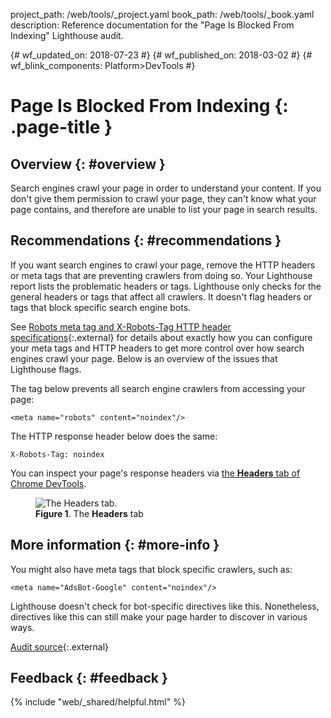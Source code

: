 project_path: /web/tools/_project.yaml book_path: /web/tools/_book.yaml description: Reference documentation for the "Page Is Blocked From Indexing" Lighthouse audit.

{# wf_updated_on: 2018-07-23 #} {# wf_published_on: 2018-03-02 #} {# wf_blink_components: Platform>DevTools #}

# Page Is Blocked From Indexing {: .page-title }

## Overview {: #overview }

Search engines crawl your page in order to understand your content. If you don't give them permission to crawl your page, they can't know what your page contains, and therefore are unable to list your page in search results.

## Recommendations {: #recommendations }

If you want search engines to crawl your page, remove the HTTP headers or meta tags that are preventing crawlers from doing so. Your Lighthouse report lists the problematic headers or tags. Lighthouse only checks for the general headers or tags that affect all crawlers. It doesn't flag headers or tags that block specific search engine bots.

See [Robots meta tag and X-Robots-Tag HTTP header specifications](https://developers.google.com/search/reference/robots_meta_tag){:.external} for details about exactly how you can configure your meta tags and HTTP headers to get more control over how search engines crawl your page. Below is an overview of the issues that Lighthouse flags.

The tag below prevents all search engine crawlers from accessing your page:

    <meta name="robots" content="noindex"/>
    

The HTTP response header below does the same:

    X-Robots-Tag: noindex
    

You can inspect your page's response headers via [the **Headers** tab of Chrome DevTools](/web/tools/chrome-devtools/network-performance/reference#headers).

<figure>
  <img src="/web/tools/chrome-devtools/images/headers.svg"
       alt="The Headers tab."/>
  <figcaption><b>Figure 1</b>. The <b>Headers</b> tab</figcaption>
</figure>

## More information {: #more-info }

You might also have meta tags that block specific crawlers, such as:

    <meta name="AdsBot-Google" content="noindex"/>
    

Lighthouse doesn't check for bot-specific directives like this. Nonetheless, directives like this can still make your page harder to discover in various ways.

[Audit source](https://github.com/GoogleChrome/lighthouse/blob/master/lighthouse-core/audits/seo/is-crawlable.js){:.external}

## Feedback {: #feedback }

{% include "web/_shared/helpful.html" %}